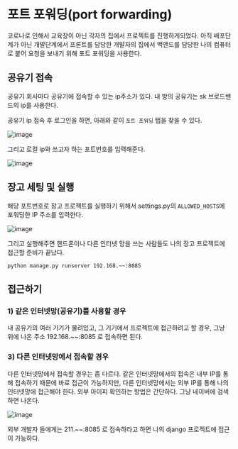 # 포트 포워딩(port forwarding)

코로나로 인해서 교육장이 아닌 각자의 집에서 프로젝트를 진행하게되었다. 아직 배포단계가 아닌 개발단계에서 프론트를 담당한 개발자의 집에서 백앤드를 담당한 나의 컴퓨터로 붙어 요청을 보내기 위해 포트 포워딩을 사용한다.

## 공유기 접속

공유기 회사마다 공유기에 접속할 수 있는 ip주소가 있다. 내 방의 공유기는 sk 브로드밴드의 ip를 사용한다.

공유기 ip 접속 후 로그인을 하면, 아래와 같이 `포트 포워딩` 탭을 찾을 수 있다.

![image](https://user-images.githubusercontent.com/52814897/78746047-d1371e00-79a0-11ea-9ecd-f3a7e31e9f3a.png)

그리고 로컬 ip와 쓰고자 하는 포트번호를 입력해준다.

![image](https://user-images.githubusercontent.com/52814897/78751474-47da1880-79ad-11ea-8345-211b067112b0.png)

## 장고 세팅 및 실행

해당 포트번호로 장고 프로젝트를 실행하기 위해서 settings.py의 `ALLOWED_HOSTS`에 포워딩한 IP 주소를 입력한다.

![image](https://user-images.githubusercontent.com/52814897/78751655-9a1b3980-79ad-11ea-8fd1-8b0f3ffc7bf8.png)

그리고 실행해주면 핸드폰이나 다른 인터넷 망을 쓰는 사람들도 나의 장고 프로젝트에 접근할 준비가 끝났다.

`python manage.py runserver 192.168.~~:8085`

## 접근하기

### 1) 같은 인터넷망(공유기)를 사용할 경우

내 공유기의 여러 기기가 물려있고, 그 기기에서 프로젝트에 접근하려고 할 경우, 그냥 위에 나온 주소 192.168.~~:8085 로 접속하면 된다.

### 3) 다른 인터넷망에서 접속할 경우

다른 인터넷망에서 접속할 경우는 좀 다르다. 같은 인터넷망에서의 접속은 내부 IP를 통해 접속하기 때문에 바로 접근이 가능하지만, 다른 인터넷망에서는 외부 IP를 통해 나의 인터넷망에 접근해야 한다. 외부 아이피 확인하는 방법은 간단하다. 그냥 네이버에 검색하면 나온다.

![image](https://user-images.githubusercontent.com/52814897/78752212-9fc54f00-79ae-11ea-9f4d-1d75ff748c6a.png)

외부 개발자 들에게는 211.~~:8085 로 접속하라고 하면 나의 django 프로젝트에 접근이 가능하다.